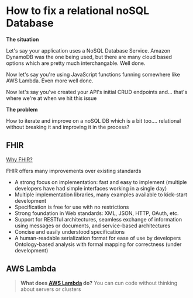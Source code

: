 
# How to fix a relational noSQL Database

**The situation**

Let's say your application uses a NoSQL Database Service. Amazon DynamoDB was the one being used, but there are many cloud based options which are pretty much interchangable. Well done.

Now let's say you're using JavaScript functions funning somewhere like AWS Lambda. Even more well done.

Now let's say you've created your API's initial CRUD endpoints and... that's where we're at when we hit this issue

**The problem**

How to iterate and improve on a noSQL DB which is a bit too.... relational without breaking it and improving it in the process?


## FHIR

[Why FHIR?](https://www.hl7.org/fhir)

FHIR offers many improvements over existing standards

- A strong focus on implementation: fast and easy to implement (multiple developers have had simple interfaces working in a single day)
- Multiple implementation libraries, many examples available to kick-start development
- Specification is free for use with no restrictions
- Strong foundation in Web standards: XML, JSON, HTTP, OAuth, etc.
- Support for RESTful architectures, seamless exchange of information using messages or documents, and service-based architectures
- Concise and easily understood specifications
- A human-readable serialization format for ease of use by developers
Ontology-based analysis with formal mapping for correctness (under development)

## AWS Lambda

> **What does [AWS Lambda](https://aws.amazon.com/lambda) do?** You can cun code without thinking about servers or clusters